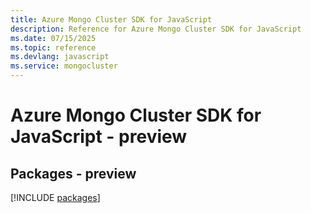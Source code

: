 ```yaml
---
title: Azure Mongo Cluster SDK for JavaScript
description: Reference for Azure Mongo Cluster SDK for JavaScript
ms.date: 07/15/2025
ms.topic: reference
ms.devlang: javascript
ms.service: mongocluster
---
```

# Azure Mongo Cluster SDK for JavaScript - preview
## Packages - preview
[!INCLUDE [packages](mongo-cluster-index.md)]